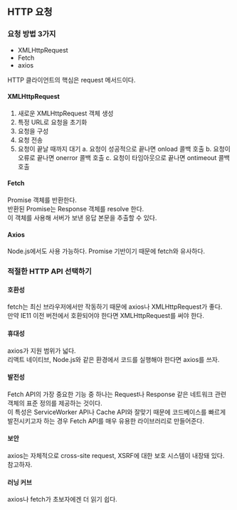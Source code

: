 ## HTTP 요청

### 요청 방법 3가지

- XMLHttpRequest
- Fetch
- axios

HTTP 클라이언트의 핵심은 request 메서드이다.

#### XMLHttpRequest

1. 새로운 XMLHttpRequest 객체 생성
2. 특정 URL로 요청을 초기화
3. 요청을 구성
4. 요청 전송
5. 요청이 끝날 때까지 대기
    a. 요청이 성공적으로 끝나면 onload 콜백 호출
    b. 요청이 오류로 끝나면 onerror 콜백 호출
    c. 요청이 타임아웃으로 끝나면 ontimeout 콜백 호출

#### Fetch

Promise 객체를 반환한다.  
반환된 Promise는 Response 객체를 resolve 한다.  
이 객체를 사용해 서버가 보낸 응답 본문을 추출할 수 있다.

#### Axios

Node.js에서도 사용 가능하다.
Promise 기반이기 때문에 fetch와 유사하다.

### 적절한 HTTP API 선택하기

#### 호환성

fetch는 최신 브라우저에서만 작동하기 때문에 axios나 XMLHttpRequest가 좋다.  
만약 IE11 이전 버전에서 호환되어야 한다면 XMLHttpRequest를 써야 한다.

#### 휴대성
axios가 지원 범위가 넓다.  
리액트 네이티브, Node.js와 같은 환경에서 코드를 실행해야 한다면 axios를 쓰자.

#### 발전성
Fetch API의 가장 중요한 기능 중 하나는 Request나 Response 같은 네트워크 관련 객체의 표준 정의를 제공하는 것이다.  
이 특성은 ServiceWorker API나 Cache API와 잘맞기 때문에 코드베이스를 빠르게 발전시키고자 하는 경우 Fetch API를 매우 유용한 라이브러리로 만들어준다.

#### 보안
axios는 자체적으로 cross-site request, XSRF에 대한 보호 시스템이 내장돼 있다. 참고하자.

#### 러닝 커브
axios나 fetch가 초보자에겐 더 읽기 쉽다.
